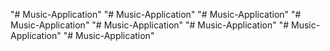 "# Music-Application" 
"# Music-Application" 
"# Music-Application" 
"# Music-Application" 
"# Music-Application" 
"# Music-Application" 
"# Music-Application" 
"# Music-Application" 

